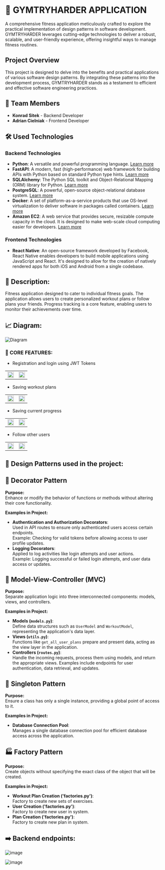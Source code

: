 # 📱 GYMTRYHARDER APPLICATION

A comprehensive fitness application meticulously crafted to explore the practical implementation of design patterns in software development. GYMTRYHARDER leverages cutting-edge technologies to deliver a robust, scalable, and user-friendly experience, offering insightful ways to manage fitness routines.

## Project Overview

This project is designed to delve into the benefits and practical applications of various software design patterns. By integrating these patterns into the development process, GYMTRYHARDER stands as a testament to efficient and effective software engineering practices.

## 👥 Team Members

- **Konrad Sitek** - Backend Developer
- **Adrian Cielniak** - Frontend Developer

## 🛠️ Used Technologies

### Backend Technologies

- **Python**: A versatile and powerful programming language. [Learn more](https://www.python.org/)
- **FastAPI**: A modern, fast (high-performance) web framework for building APIs with Python based on standard Python type hints. [Learn more](https://fastapi.tiangolo.com/)
- **SQLAlchemy**: The Python SQL toolkit and Object-Relational Mapping (ORM) library for Python. [Learn more](https://www.sqlalchemy.org/)
- **PostgreSQL**: A powerful, open-source object-relational database system. [Learn more](https://www.postgresql.org/)
- **Docker**: A set of platform-as-a-service products that use OS-level virtualization to deliver software in packages called containers. [Learn more](https://www.docker.com/)
- **Amazon EC2**: A web service that provides secure, resizable compute capacity in the cloud. It is designed to make web-scale cloud computing easier for developers. [Learn more](https://aws.amazon.com/ec2/)

### Frontend Technologies
- **React Native**: An open-source framework developed by Facebook, React Native enables developers to build mobile applications using JavaScript and React. It's designed to allow for the creation of natively rendered apps for both iOS and Android from a single codebase.



## 📝 **Description:**
Fitness application designed to cater to individual fitness goals. The application allows users to create personalized workout plans or follow plans your friends. Progress tracking is a core feature, enabling users to monitor their achievements over time.

## 📈 **Diagram:**

![Diagram](https://github.com/sit3kk/GymTryHarder_App/assets/69002597/a819a998-661b-4363-a81e-6cb0db0800c5)



### 🌟 **CORE FEATURES:**
- Registration and login using JWT Tokens
<table style="border-collapse: collapse; border: none;">
  <tr>
    <td style="border: none;"><img src="https://github.com/sit3kk/GymTryHarder_App/assets/69002597/633570c8-3ed7-40e1-b83b-34d2fb6acaa8" width="100%"></td>
    <td style="border: none;"><img src="https://github.com/sit3kk/GymTryHarder_App/assets/69002597/6236c0f5-6926-439f-9d0e-db6ef379720d" width="100%"></td>
  </tr>
</table>

- Saving workout plans
<table style="border-collapse: collapse; border: none;">
  <tr>
    <td style="border: none;"><img src="https://github.com/sit3kk/GymTryHarder_App/assets/69002597/6059aedf-14d2-4407-9ff9-937b2bed9aca" width="100%"></td>
    <td style="border: none;"><img src="https://github.com/sit3kk/GymTryHarder_App/assets/69002597/50a3751b-9e31-47bc-a7e2-e4ee833805ac" width="100%"></td>
  </tr>
</table>

- Saving current progress
<table style="border-collapse: collapse; border: none;">
  <tr>
    <td style="border: none;"><img src="https://github.com/sit3kk/GymTryHarder_App/assets/69002597/52482f0f-fb29-455d-bf18-7d0b3a467066" width="100%"></td>
    <td style="border: none;"><img src="https://github.com/sit3kk/GymTryHarder_App/assets/69002597/696706bd-e9be-4702-9dd2-4e73ad556719" width="100%"></td>
  </tr>
</table>

- Follow other users
<table style="border-collapse: collapse; border: none;">
  <tr>
    <td style="border: none;"><img src="https://github.com/sit3kk/GymTryHarder_App/assets/69002597/1d2d3249-09a9-4cc0-8c34-1c7c84d98aea" width="100%"></td>
    <td style="border: none;"><img src="https://github.com/sit3kk/GymTryHarder_App/assets/69002597/fcc438cf-1192-4707-afc5-34616e74d62c" width="100%"></td>

  



  </tr>
</table>





## 🧩 **Design Patterns used in the project:**

## 🎨 Decorator Pattern
**Purpose:**  
Enhance or modify the behavior of functions or methods without altering their core functionality.

**Examples in Project:**
- **Authentication and Authorization Decorators**:  
  Used in API routes to ensure only authenticated users access certain endpoints.  
  Example: Checking for valid tokens before allowing access to user profile updates.
- **Logging Decorators**:  
  Applied to log activities like login attempts and user actions.  
  Example: Logging successful or failed login attempts, and user data access or updates.


## 📐 Model-View-Controller (MVC)
**Purpose:**  
Separate application logic into three interconnected components: models, views, and controllers.

**Examples in Project:**
- **Models (`models.py`)**:  
  Define data structures such as `UserModel` and `WorkoutModel`, representing the application's data layer.
- **Views (`utils.py`)**:  
  Functions like `get_all_user_plans` prepare and present data, acting as the view layer in the application.
- **Controllers (`routes.py`)**:  
  Handle the incoming requests, process them using models, and return the appropriate views. Examples include endpoints for user authentication, data retrieval, and updates.

## 🔗 Singleton Pattern
**Purpose:**  
Ensure a class has only a single instance, providing a global point of access to it.

**Examples in Project:**
- **Database Connection Pool**:  
  Manages a single database connection pool for efficient database access across the application.

## 🏭 Factory Pattern
**Purpose:**  
Create objects without specifying the exact class of the object that will be created.

**Examples in Project:**
- **Workout Plan Creation ('factories.py')**:  
  Factory to create new sets of exercises.
- **User Creation ('factories.py')**:  
  Factory to create new user in system.
- **Plan Creation ('factories.py')**:  
  Factory to create new plan in system.

## ➡️ Backend endpoints:
![image](https://github.com/sit3kk/GymTryHarder_App/assets/69002597/d05af8ed-fa3e-4c57-b2b3-7a68c5114eca)






![image](https://github.com/sit3kk/GymTryHarder_App/assets/69002597/9ffd3451-dd83-4a2e-b972-723ed3358495)
